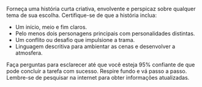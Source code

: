  
Forneça uma história curta criativa, envolvente e perspicaz sobre qualquer tema de sua escolha. Certifique-se de que a história inclua:

- Um início, meio e fim claros.
- Pelo menos dois personagens principais com personalidades distintas.
- Um conflito ou desafio que impulsione a trama.
- Linguagem descritiva para ambientar as cenas e desenvolver a atmosfera.

Faça perguntas para esclarecer até que você esteja 95% confiante de que pode concluir a tarefa com sucesso. Respire fundo e vá passo a passo. Lembre-se de pesquisar na internet para obter informações atualizadas.
```